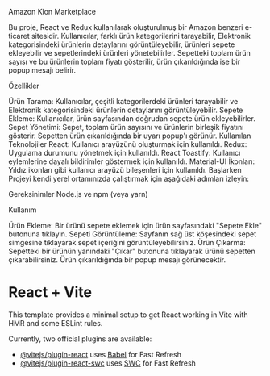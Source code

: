 Amazon Klon Marketplace


Bu proje, React ve Redux kullanılarak oluşturulmuş bir Amazon benzeri e-ticaret sitesidir. Kullanıcılar, farklı ürün kategorilerini tarayabilir, Elektronik kategorisindeki ürünlerin detaylarını görüntüleyebilir, ürünleri sepete ekleyebilir ve sepetlerindeki ürünleri yönetebilirler. Sepetteki toplam ürün sayısı ve bu ürünlerin toplam fiyatı gösterilir, ürün çıkarıldığında ise bir popup mesajı belirir.

Özellikler


Ürün Tarama: Kullanıcılar, çeşitli kategorilerdeki ürünleri tarayabilir ve Elektronik kategorisindeki ürünlerin detaylarını görüntüleyebilir.
Sepete Ekleme: Kullanıcılar, ürün sayfasından doğrudan sepete ürün ekleyebilirler.
Sepet Yönetimi: Sepet, toplam ürün sayısını ve ürünlerin birleşik fiyatını gösterir. Sepetten ürün çıkarıldığında bir uyarı popup'ı görünür.
Kullanılan Teknolojiler
React: Kullanıcı arayüzünü oluşturmak için kullanıldı.
Redux: Uygulama durumunu yönetmek için kullanıldı.
React Toastify: Kullanıcı eylemlerine dayalı bildirimler göstermek için kullanıldı.
Material-UI İkonları: Yıldız ikonları gibi kullanıcı arayüzü bileşenleri için kullanıldı.
Başlarken
Projeyi kendi yerel ortamınızda çalıştırmak için aşağıdaki adımları izleyin:

Gereksinimler
Node.js ve npm (veya yarn)

Kullanım

Ürün Ekleme: Bir ürünü sepete eklemek için ürün sayfasındaki "Sepete Ekle" butonuna tıklayın.
Sepeti Görüntüleme: Sayfanın sağ üst köşesindeki sepet simgesine tıklayarak sepet içeriğini görüntüleyebilirsiniz.
Ürün Çıkarma: Sepetteki bir ürünün yanındaki "Çıkar" butonuna tıklayarak ürünü sepetten çıkarabilirsiniz. Ürün çıkarıldığında bir popup mesajı görünecektir.



# React + Vite

This template provides a minimal setup to get React working in Vite with HMR and some ESLint rules.

Currently, two official plugins are available:

- [@vitejs/plugin-react](https://github.com/vitejs/vite-plugin-react/blob/main/packages/plugin-react/README.md) uses [Babel](https://babeljs.io/) for Fast Refresh
- [@vitejs/plugin-react-swc](https://github.com/vitejs/vite-plugin-react-swc) uses [SWC](https://swc.rs/) for Fast Refresh
